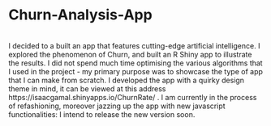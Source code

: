 # Churn-Analysis-App
<br/>
I decided to a built an app that features cutting-edge artificial intelligence. I explored the phenomenon of Churn, and built an R Shiny app to illustrate the results.
I did not spend much time optimising the various algorithms that I used in the project - my primary purpose was to showcase the type of app that I can make from scratch. I developed the app with a quirky design theme in mind, it can be viewed at this address https://isaacgamal.shinyapps.io/ChurnRate/ . I am currently in the process of refashioning, moreover jazzing up the app with new javascript functionalities: I intend to release the new version soon.

